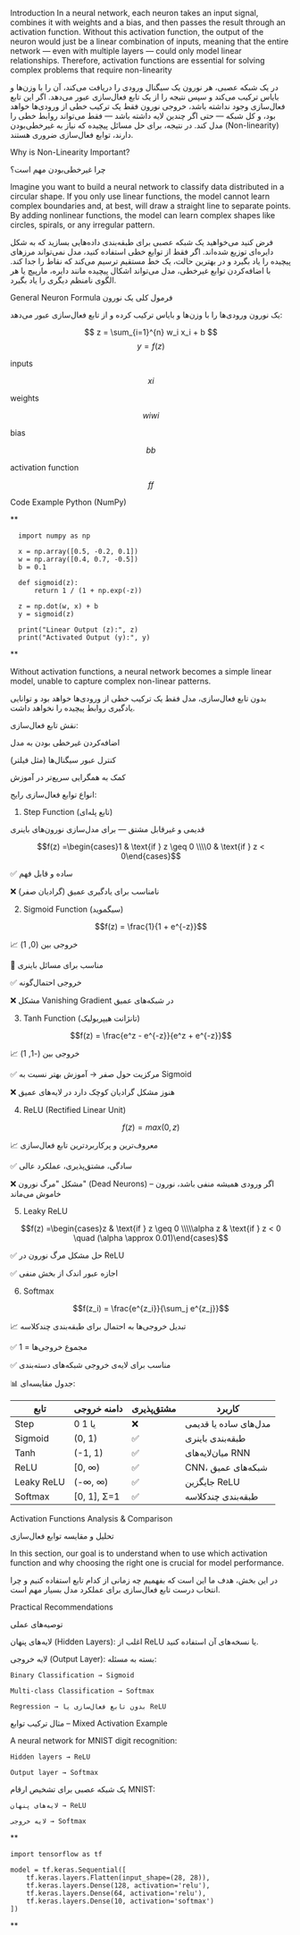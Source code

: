 Introduction
In a neural network, each neuron takes an input signal, combines it with weights and a bias, and then passes the result through an activation function.
Without this activation function, the output of the neuron would just be a linear combination of inputs, meaning that the entire network — even with multiple layers — could only model linear relationships.
Therefore, activation functions are essential for solving complex problems that require non-linearity

در یک شبکه عصبی، هر نورون یک سیگنال ورودی را دریافت می‌کند، آن را با وزن‌ها و بایاس ترکیب می‌کند و سپس نتیجه را از یک تابع فعال‌سازی عبور می‌دهد.
اگر این تابع فعال‌سازی وجود نداشته باشد، خروجی نورون فقط یک ترکیب خطی از ورودی‌ها خواهد بود، و کل شبکه — حتی اگر چندین لایه داشته باشد — فقط می‌تواند روابط خطی را مدل کند.
در نتیجه، برای حل مسائل پیچیده که نیاز به غیرخطی‌بودن (Non-linearity) دارند، توابع فعال‌سازی ضروری هستند.

Why is Non-Linearity Important?

چرا غیرخطی‌بودن مهم است؟ 



Imagine you want to build a neural network to classify data distributed in a circular shape. If you only use linear functions, the model cannot learn complex boundaries and, at best, will draw a straight line to separate points.
By adding nonlinear functions, the model can learn complex shapes like circles, spirals, or any irregular pattern.

فرض کنید می‌خواهید یک شبکه عصبی برای طبقه‌بندی داده‌هایی بسازید که به شکل دایره‌ای توزیع شده‌اند. اگر فقط از توابع خطی استفاده کنید، مدل نمی‌تواند مرزهای پیچیده را یاد بگیرد و در بهترین حالت، یک خط مستقیم ترسیم می‌کند که نقاط را جدا کند.
با اضافه‌کردن توابع غیرخطی، مدل می‌تواند اشکال پیچیده مانند دایره، مارپیچ یا هر الگوی نامنظم دیگری را یاد بگیرد.



General Neuron Formula
فرمول کلی یک نورون

یک نورون ورودی‌ها را با وزن‌ها و بایاس ترکیب کرده و از تابع فعال‌سازی عبور می‌دهد:

$$
z = \sum_{i=1}^{n} w_i x_i + b
$$
$$
y = f(z)
$$

 inputs

$$xi​$$ 

 weights

$$wiwi​$$

 bias

$$bb$$

 activation function

$$ff$$


Code Example Python (NumPy)

**

      import numpy as np
      
      x = np.array([0.5, -0.2, 0.1])
      w = np.array([0.4, 0.7, -0.5])
      b = 0.1
      
      def sigmoid(z):
          return 1 / (1 + np.exp(-z))
      
      z = np.dot(w, x) + b
      y = sigmoid(z)
      
      print("Linear Output (z):", z)
      print("Activated Output (y):", y)
**

Without activation functions, a neural network becomes a simple linear model, unable to capture complex non-linear patterns.
   
  بدون تابع فعال‌سازی، مدل فقط یک ترکیب خطی از ورودی‌ها خواهد بود و توانایی یادگیری روابط پیچیده را نخواهد داشت.

     
 نقش تابع فعال‌سازی:

  اضافه‌کردن غیرخطی بودن به مدل

   کنترل عبور سیگنال‌ها (مثل فیلتر)

   کمک به همگرایی سریع‌تر در آموزش

  انواع توابع فعال‌سازی رایج:

1. Step Function (تابع پله‌ای)

قدیمی و غیرقابل مشتق — برای مدل‌سازی نورون‌های باینری

$$f(z) =\begin{cases}1 & \text{if } z \geq 0 \\\\0 & \text{if } z < 0\end{cases}$$

✅ ساده و قابل فهم

❌ نامناسب برای یادگیری عمیق (گرادیان صفر)

2. Sigmoid Function (سیگموید)

$$f(z) = \frac{1}{1 + e^{-z}}$$

📈 خروجی بین (0, 1)

🧠 مناسب برای مسائل باینری

✅ خروجی احتمال‌گونه

❌ مشکل Vanishing Gradient در شبکه‌های عمیق

3. Tanh Function (تانژانت هیپربولیک)

$$f(z) = \frac{e^z - e^{-z}}{e^z + e^{-z}}$$

📈 خروجی بین (-1, 1)

✅ مرکزیت حول صفر → آموزش بهتر نسبت به Sigmoid

❌ هنوز مشکل گرادیان کوچک دارد در لایه‌های عمیق

4. ReLU (Rectified Linear Unit)

$$f(z)=max(0,z)$$

📈 معروف‌ترین و پرکاربردترین تابع فعال‌سازی

✅ سادگی، مشتق‌پذیری، عملکرد عالی

❌ مشکل "مرگ نورون" (Dead Neurons) – اگر ورودی همیشه منفی باشد، نورون خاموش می‌ماند

5. Leaky ReLU

 $$f(z) =\begin{cases}z & \text{if } z \geq 0 \\\\\alpha z & \text{if } z < 0 \quad (\alpha \approx 0.01)\end{cases}$$

✅ حل مشکل مرگ نورون در ReLU

✅ اجازه عبور اندک از بخش منفی

6. Softmax

$$f(z_i) = \frac{e^{z_i}}{\sum_j e^{z_j}}$$


📈 تبدیل خروجی‌ها به احتمال برای طبقه‌بندی چند‌کلاسه

✅ مجموع خروجی‌ها = 1

✅ مناسب برای لایه‌ی خروجی شبکه‌های دسته‌بندی

📊 جدول مقایسه‌ای:


| تابع       | دامنه خروجی  | مشتق‌پذیری | کاربرد                |
| ---------- | ------------ | ---------- | --------------------- |
| Step       | 0 یا 1       | ❌          | مدل‌های ساده یا قدیمی |
| Sigmoid    | (0, 1)       | ✅          | طبقه‌بندی باینری      |
| Tanh       | (-1, 1)      | ✅          | میان‌لایه‌های RNN     |
| ReLU       | \[0, ∞)      | ✅          | CNN، شبکه‌های عمیق    |
| Leaky ReLU | (-∞, ∞)      | ✅          | جایگزین ReLU          |
| Softmax    | \[0, 1], Σ=1 | ✅          | طبقه‌بندی چندکلاسه    |


 Activation Functions Analysis & Comparison
 
 تحلیل و مقایسه توابع فعال‌سازی 

 In this section, our goal is to understand when to use which activation function and why choosing the right one is crucial for model performance.

 در این بخش، هدف ما این است که بفهمیم چه زمانی از کدام تابع استفاده کنیم و چرا انتخاب درست تابع فعال‌سازی برای عملکرد مدل بسیار مهم است.

  
  
   Practical Recommendations
  
  توصیه‌های عملی 

  لایه‌های پنهان (Hidden Layers): اغلب از ReLU یا نسخه‌های آن استفاده کنید.

لایه خروجی (Output Layer): بسته به مسئله:

    Binary Classification → Sigmoid

    Multi-class Classification → Softmax

    Regression → بدون تابع فعال‌سازی یا ReLU


   مثال ترکیب توابع – Mixed Activation Example


A neural network for MNIST digit recognition:

    Hidden layers → ReLU

    Output layer → Softmax
    
یک شبکه عصبی برای تشخیص ارقام MNIST:

    لایه‌های پنهان → ReLU

    لایه خروجی → Softmax
    
 **
 
    import tensorflow as tf
    
    model = tf.keras.Sequential([
        tf.keras.layers.Flatten(input_shape=(28, 28)),
        tf.keras.layers.Dense(128, activation='relu'),
        tf.keras.layers.Dense(64, activation='relu'),
        tf.keras.layers.Dense(10, activation='softmax')
    ])
    
 **
    
